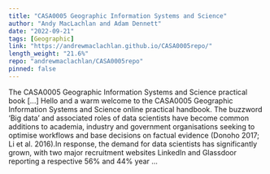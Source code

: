 ```yaml
---
title: "CASA0005 Geographic Information Systems and Science"
author: "Andy MacLachlan and Adam Dennett"
date: "2022-09-21"
tags: [Geographic]
link: "https://andrewmaclachlan.github.io/CASA0005repo/"
length_weight: "21.6%"
repo: "andrewmaclachlan/CASA0005repo"
pinned: false
---
```


The CASA0005 Geographic Information Systems and Science practical book [...] Hello and a warm welcome to the CASA0005 Geographic Information Systems and Science online practical handbook. The buzzword ‘Big data’ and associated roles of data scientists have become common additions to academia, industry and government organisations seeking to optimise workflows and base decisions on factual evidence (Donoho 2017; Li et al. 2016).In response, the demand for data scientists has significantly grown, with two major recruitment websites LinkedIn and Glassdoor reporting a respective 56% and 44% year ...
